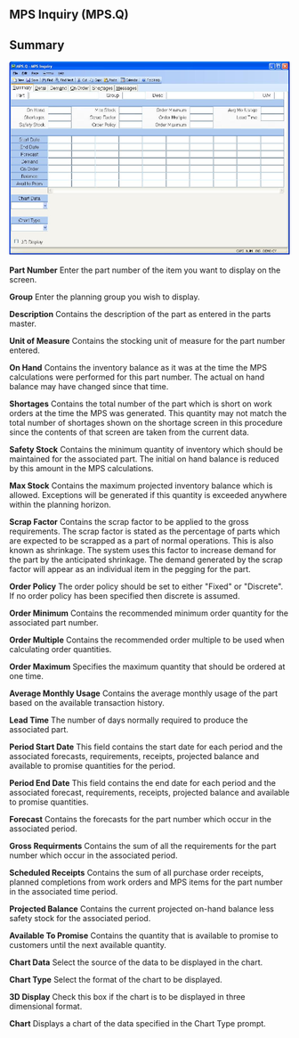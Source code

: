 ##  MPS Inquiry (MPS.Q)

<PageHeader />

##  Summary

![](./MPS-Q-1.jpg)

**Part Number** Enter the part number of the item you want to display on the
screen.  
  
**Group** Enter the planning group you wish to display.  
  
**Description** Contains the description of the part as entered in the parts
master.  
  
**Unit of Measure** Contains the stocking unit of measure for the part number
entered.  
  
**On Hand** Contains the inventory balance as it was at the time the MPS
calculations were performed for this part number. The actual on hand balance
may have changed since that time.  
  
**Shortages** Contains the total number of the part which is short on work
orders at the time the MPS was generated. This quantity may not match the
total number of shortages shown on the shortage screen in this procedure since
the contents of that screen are taken from the current data.  
  
**Safety Stock** Contains the minimum quantity of inventory which should be
maintained for the associated part. The initial on hand balance is reduced by
this amount in the MPS calculations.  
  
**Max Stock** Contains the maximum projected inventory balance which is
allowed. Exceptions will be generated if this quantity is exceeded anywhere
within the planning horizon.  
  
**Scrap Factor** Contains the scrap factor to be applied to the gross
requirements. The scrap factor is stated as the percentage of parts which are
expected to be scrapped as a part of normal operations. This is also known as
shrinkage. The system uses this factor to increase demand for the part by the
anticipated shrinkage. The demand generated by the scrap factor will appear as
an individual item in the pegging for the part.  
  
**Order Policy** The order policy should be set to either "Fixed" or
"Discrete". If no order policy has been specified then discrete is assumed.  
  
**Order Minimum** Contains the recommended minimum order quantity for the
associated part number.  
  
**Order Multiple** Contains the recommended order multiple to be used when
calculating order quantities.  
  
**Order Maximum** Specifies the maximum quantity that should be ordered at one
time.  
  
**Average Monthly Usage** Contains the average monthly usage of the part based
on the available transaction history.  
  
**Lead Time** The number of days normally required to produce the associated
part.  
  
**Period Start Date** This field contains the start date for each period and
the associated forecasts, requirements, receipts, projected balance and
available to promise quantities for the period.  
  
**Period End Date** This field contains the end date for each period and the
associated forecast, requirements, receipts, projected balance and available
to promise quantities.  
  
**Forecast** Contains the forecasts for the part number which occur in the
associated period.  
  
**Gross Requirments** Contains the sum of all the requirements for the part
number which occur in the associated period.  
  
**Scheduled Receipts** Contains the sum of all purchase order receipts,
planned completions from work orders and MPS items for the part number in the
associated time period.  
  
**Projected Balance** Contains the current projected on-hand balance less
safety stock for the associated period.  
  
**Available To Promise** Contains the quantity that is available to promise to
customers until the next available quantity.  
  
**Chart Data** Select the source of the data to be displayed in the chart.  
  
**Chart Type** Select the format of the chart to be displayed.  
  
**3D Display** Check this box if the chart is to be displayed in three
dimensional format.  
  
**Chart** Displays a chart of the data specified in the Chart Type prompt.  
  
  
<badge text= "Version 8.10.57" vertical="middle" />

<PageFooter />